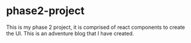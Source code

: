 # phase2-project
This is my phase 2 project, it is comprised of react components to create the UI. This is an adventure blog that I have created. 
